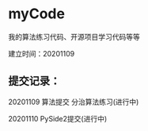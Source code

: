 # myCode
我的算法练习代码、开源项目学习代码等等

建立时间：20201109

## 提交记录：

20201109 算法提交 分治算法练习(进行中)

20201110 PySide2提交(进行中)